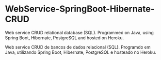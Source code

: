 # WebService-SpringBoot-Hibernate-CRUD

Web service CRUD relational database (SQL).
Programmed on Java, using Spring Boot, Hibernate, PostgreSQL and hosted on Heroku.


Web service CRUD de bancos de dados relacional (SQL).
Programdo em Java, utilizando Spring Boot, Hibernate, PostgreSQL e hosteado no Heroku.